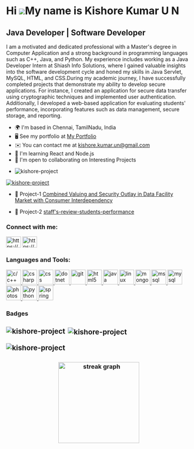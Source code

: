 Hi ![](https://user-images.githubusercontent.com/18350557/176309783-0785949b-9127-417c-8b55-ab5a4333674e.gif)My name is Kishore Kumar U N
=========================================================================================================================================

Java Developer | Software Developer
-----------------------------------

I am a motivated and dedicated professional with a Master's degree in Computer Application and a strong background in programming languages such as C++, Java, and Python. My experience includes working as a Java Developer Intern at Shiash Info Solutions, where I gained valuable insights into the software development cycle and honed my skills in Java Servlet, MySQL, HTML, and CSS.During my academic journey, I have successfully completed projects that demonstrate my ability to develop secure applications. For instance, I created an application for secure data transfer using cryptographic techniques and implemented user authentication. Additionally, I developed a web-based application for evaluating students' performance, incorporating features such as data management, secure storage, and reporting.

* 🌍  I'm based in Chennai, TamilNadu, India
* 🖥️  See my portfolio at [My Portfolio](http://kishore-project.github.io/Host/)
* ✉️  You can contact me at [kishore.kumar.un@gmail.com](mailto:kishore.kumar.un@gmail.com)
* 🧠  I'm learning React and Node.js
* 🤝  I'm open to collaborating on Interesting Projects
* <p align="left"> <img src="https://komarev.com/ghpvc/?username=kishore-project&label=Profile%20views&color=0e75b6&style=flat" alt="kishore-project" /> </p>

<p align="left"> <a href="https://github.com/ryo-ma/github-profile-trophy"><img src="https://github-profile-trophy.vercel.app/?username=kishore-project" alt="kishore-project" /></a> </p>

- 🔭 Project-1 [Combined Valuing and Security Outlay in Data Facility Market with Consumer Interdependency](https://github.com/kishore-project/project2.git)

- 🔭 Project-2 [staff's-review-students-performance](https://github.com/kishore-project/staff-s-review-students-performance.git)
<h3 align="left">Connect with me:</h3>
<p align="left">
<a href="https://linkedin.com/in/https://www.linkedin.com/in/kishore-kumar-19689a233" target="blank"><img align="center" src="https://static.licdn.com/sc/h/akt4ae504epesldzj74dzred8" alt="https://www.linkedin.com/in/kishore-kumar-19689a233" height="30" width="40" /></a>
<a href="https://www.hackerrank.com/https://www.hackerrank.com/kishore_kumar_un?hr_r=1" target="blank"><img align="center" src="https://www.hackerrank.com/wp-content/uploads/2020/05/hackerrank_cursor_favicon_480px-150x150.png" alt="https://www.hackerrank.com/kishore_kumar_un?hr_r=1" height="30" width="40" /></a>
</p>
<h3 align="left">Languages and Tools:</h3>
<p align="left"> <a href="https://www.cprogramming.com/" target="_blank" rel="noreferrer"> <img src="https://upload.wikimedia.org/wikipedia/commons/1/18/C_Programming_Language.svg" alt="c/c++" width="40" height="40"/> </a> <a href="https://www.w3schools.com/cs/" target="_blank" rel="noreferrer"> <img src="https://www.codeguru.com/wp-content/uploads/2021/08/C-Sharp-Tutorials-300x169.png.webp" alt="csharp" width="40" height="40"/> </a> <a href="https://www.w3schools.com/css/" target="_blank" rel="noreferrer"> <img src="https://upload.wikimedia.org/wikipedia/commons/d/d5/CSS3_logo_and_wordmark.svg" alt="css" width="40" height="40"/> </a> <a href="https://dotnet.microsoft.com/" target="_blank" rel="noreferrer"> <img src="https://upload.wikimedia.org/wikipedia/commons/e/ee/.NET_Core_Logo.svg" alt="dotnet" width="40" height="40"/> </a> <a href="https://git-scm.com/" target="_blank" rel="noreferrer"> <img src="https://www.vectorlogo.zone/logos/git-scm/git-scm-icon.svg" alt="git" width="40" height="40"/> </a> <a href="https://www.w3.org/html/" target="_blank" rel="noreferrer"> <img src="https://static.javatpoint.com/htmlpages/images/html-tutorial.png" alt="html5" width="40" height="40"/> </a> <a href="https://www.java.com" target="_blank" rel="noreferrer"> <img src="https://upload.wikimedia.org/wikipedia/en/3/30/Java_programming_language_logo.svg" alt="java" width="40" height="40"/> </a> <a href="https://www.linux.org/" target="_blank" rel="noreferrer"> <img src="https://1000logos.net/wp-content/uploads/2017/03/LINUX-LOGO.png" alt="linux" width="40" height="40"/> </a> <a href="https://www.mongodb.com/" target="_blank" rel="noreferrer"> <img src="https://www.opc-router.com/wp-content/uploads/2021/03/mongodb_thumbnail-200x269.png" alt="mongodb" width="40" height="40"/> </a> <a href="https://www.microsoft.com/en-us/sql-server" target="_blank" rel="noreferrer"> <img src="https://www.svgrepo.com/show/303229/microsoft-sql-server-logo.svg" alt="mssql" width="40" height="40"/> </a> <a href="https://www.mysql.com/" target="_blank" rel="noreferrer"> <img src="https://upload.wikimedia.org/wikipedia/commons/b/b2/Database-mysql.svg" alt="mysql" width="40" height="40"/> </a> <a href="https://www.photoshop.com/en" target="_blank" rel="noreferrer"> <img src="https://upload.wikimedia.org/wikipedia/commons/a/af/Adobe_Photoshop_CC_icon.svg" alt="photoshop" width="40" height="40"/> </a> <a href="https://www.python.org" target="_blank" rel="noreferrer"> <img src="https://upload.wikimedia.org/wikipedia/commons/c/c3/Python-logo-notext.svg" alt="python" width="40" height="40"/> </a> <a href="https://spring.io/" target="_blank" rel="noreferrer"> <img src="https://www.vectorlogo.zone/logos/springio/springio-icon.svg" alt="spring" width="40" height="40"/> </a> </p>
<h3><b>Badges<b><h3>
<p><img align="left" src="https://github-readme-stats.vercel.app/api/top-langs?username=kishore-project&show_icons=true&locale=en&layout=compact" alt="kishore-project" /></p>

<p>&nbsp;<img align="center" src="https://github-readme-stats.vercel.app/api?username=kishore-project&show_icons=true&locale=en" alt="kishore-project" /></p>

<p><img align="center" src="https://github-readme-streak-stats.herokuapp.com/?user=kishore-project&" alt="kishore-project" /></p>
  
  ###

<div align="center">
  <img src="https://streak-stats.demolab.com?user=kishore-project&locale=en&mode=daily&theme=dark&hide_border=false&border_radius=5&order=3" height="220" alt="streak graph"  />
</div>

